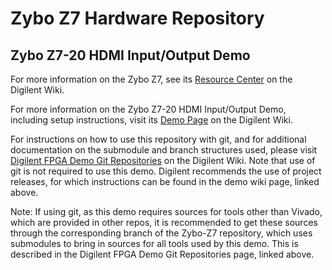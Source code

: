 # Zybo Z7 Hardware Repository

## Zybo Z7-20 HDMI Input/Output Demo

For more information on the Zybo Z7, see its [Resource Center](https://reference.digilentinc.com/reference/programmable-logic/zybo-z7/start) on the Digilent Wiki.

For more information on the Zybo Z7-20 HDMI Input/Output Demo, including setup instructions, visit its [Demo Page](https://reference.digilentinc.com/reference/programmable-logic/zybo-z7/demos/hdmi) on the Digilent Wiki.

For instructions on how to use this repository with git, and for additional documentation on the submodule and branch structures used, please visit [Digilent FPGA Demo Git Repositories](https://reference.digilentinc.com/reference/programmable-logic/documents/git) on the Digilent Wiki. Note that use of git is not required to use this demo. Digilent recommends the use of project releases, for which instructions can be found in the demo wiki page, linked above.

Note: If using git, as this demo requires sources for tools other than Vivado, which are provided in other repos, it is recommended to get these sources through the corresponding branch of the Zybo-Z7 repository, which uses submodules to bring in sources for all tools used by this demo. This is described in the Digilent FPGA Demo Git Repositories page, linked above.
